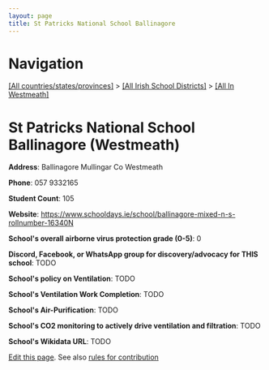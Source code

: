 ```yaml
---
layout: page
title: St Patricks National School Ballinagore
---
```

# Navigation

[[All countries/states/provinces]](../../..) > [[All Irish School Districts]](../..) > [[All In Westmeath]](..)

# St Patricks National School Ballinagore (Westmeath)

**Address**: Ballinagore Mullingar Co Westmeath

**Phone**: 057 9332165

**Student Count**: 105

**Website**: <https://www.schooldays.ie/school/ballinagore-mixed-n-s-rollnumber-16340N>

**School's overall airborne virus protection grade (0-5)**: 0

**Discord, Facebook, or WhatsApp group for discovery/advocacy for THIS school**: TODO

**School's policy on Ventilation**: TODO

**School's Ventilation Work Completion**: TODO

**School's Air-Purification**: TODO

**School's CO2 monitoring to actively drive ventilation and filtration**: TODO

**School's Wikidata URL**: TODO


[Edit this page](https://github.com/ventilate-schools/Ireland/edit/main/./Westmeath/St_Patricks_National_School_Ballinagore.md). See also [rules for contribution](../../../contribution-rules/)
